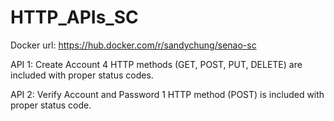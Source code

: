 # HTTP_APIs_SC

Docker url: https://hub.docker.com/r/sandychung/senao-sc

API 1: Create Account
4 HTTP methods (GET, POST, PUT, DELETE) are included with proper status codes.

API 2: Verify Account and Password
1 HTTP method (POST) is included with proper status code.
